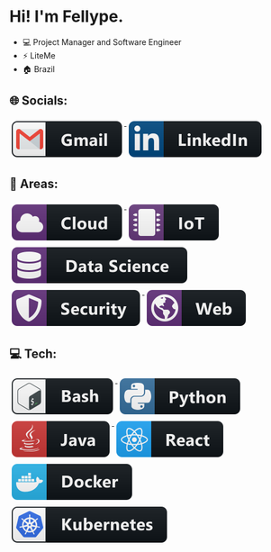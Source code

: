 # Hi! I'm Fellype.

- :computer: Project Manager and Software Engineer <br>
- :zap: LiteMe <br>
- :house: Brazil <br>


## 🌐 Socials:
  <p align="left">
   <a href="mailto:fellype.cavalcante@gmail.com">
    <img src="svg/social/gmail.svg" alt="gmail" style="vertical-align:top; margin:6px 4px">
   </a>
   <a href="https://www.linkedin.com/in/fellypefca/" target="_blank">
        <img src="svg/social/linkedin.svg" alt="linkedin" style="vertical-align:top; margin:6px 4px">
  </a> 
  </p>

## :seedling:  Areas:
<p align="left">
   <a href="#">
    <img src="svg/dev/misc/cloud.svg" alt="cloud" style="vertical-align:top; margin:6px 4px">
   </a>  

   <a href="#">
    <img src="svg/dev/misc/iot.svg" alt="iot" style="vertical-align:top; margin:6px 4px">
   </a>  

   <a href="#">
    <img src="svg/dev/misc/datascience.svg" alt="datascience" style="vertical-align:top; margin:6px 4px">
   </a>
  
   <a href="#">
    <img src="svg/dev/misc/security.svg" alt="security" style="vertical-align:top; margin:6px 4px">
   </a>  

   <a href="#">
    <img src="svg/dev/misc/web.svg" alt="web" style="vertical-align:top; margin:6px 4px">
   </a>  
</p>

## 💻 Tech:
<p align="left">
  <a href="#">
    <img src="svg/dev/tools/bash.svg" alt="bash" style="vertical-align:top; margin:6px 4px">
  </a>
    <a href="#">
    <img src="svg/dev/languages/python.svg" alt="python" style="vertical-align:top; margin:6px 4px">
  </a>  
    <a href="#">
    <img src="svg/dev/languages/java.svg" alt="java" style="vertical-align:top; margin:6px 4px">
  </a> 
    <a href="#">
    <img src="svg/dev/frameworks/react.svg" alt="react" style="vertical-align:top; margin:6px 4px">
  </a>
    <a href="#">
    <img src="svg/dev/tools/docker.svg" alt="docker" style="vertical-align:top; margin:6px 4px">
  </a> 
    <a href="#">
    <img src="svg/dev/services/kubernetes.svg" alt="kubernetes" style="vertical-align:top; margin:6px 4px">
